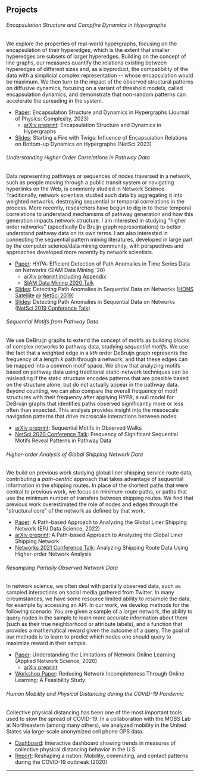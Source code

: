 
## <a name="projects"></a>  Projects

###### Encapsulation Structure and Campfire Dynamics in Hypergraphs
We explore the properties of real-world hypergraphs, focusing on the encapsulation of their hyperedges, which is the extent that smaller hyperedges are subsets of larger hyperedges. Building on the concept of line graphs, our measures quantify the relations existing between hyperedges of different sizes and, as a byproduct, the compatibility of the data with a simplicial complex representation -- whose encapsulation would be maximum. We then turn to the impact of the observed structural patterns on diffusive dynamics, focusing on a variant of threshold models, called encapsulation dynamics, and demonstrate that non-random patterns can accelerate the spreading in the system. 

* [Paper](https://iopscience.iop.org/article/10.1088/2632-072X/ad0b39): Encapsulation Structure and Dynamics in Hypergraphs (Journal of Physics: Complexity, 2023)
    * [arXiv preprint](https://arxiv.org/abs/2307.04613): Encapsulation Structure and Dynamics in Hypergraphs
* [Slides](img/9A_LaRock.pdf): Starting a Fire with Twigs: Influence of Encapsulation Relations on Bottom-up Dynamics on Hypergraphs (NetSci 2023)

###### Understanding Higher Order Correlations in Pathway Data
Data representing pathways or sequences of nodes traversed in a network, such as people moving through a public transit system or navigating hyperlinks on the Web, is commonly studied in Network Science. Traditionally, network scientists studied such data by aggregating it into weighted networks, destroying sequential or temporal correlations in the process. More recently, researchers have begun to dig in to these temporal correlations to understand mechanisms of pathway generation and how this generation impacts network structure. I am interested in studying "higher order networks" (specifically De Bruijn graph representations) to better understand pathway data on its own terms. I am also interested in connecting the sequential pattern mining literatures, developed in large part by the computer science/data mining community, with perspectives and approaches developed more recently by network scientists.

* [Paper](https://epubs.siam.org/doi/abs/10.1137/1.9781611976236.52): HYPA: Efficient Detection of Path Anomalies in Time Series Data on Networks (SIAM Data Mining '20)
	* [arXiv preprint including Appendix](https://arxiv.org/abs/1905.10580)
	* [SIAM Data Mining 2020 Talk](https://www.dropbox.com/s/3nmwqfua2tojn0e/LaRock_HYPA_SDM21.mp4?dl=0)
* [Slides](img/NetSci_HONS_2019.pdf): Detecting Path Anomalies in Sequential Data on Networks ([HONS Satellite](https://uzhdag.github.io/hons_web/) @ [NetSci 2019](http://netsci2019.net/))
* [Slides](img/NetSci_conf_2019.pdf): Detecting Path Anomalies in Sequential Data on Networks ([NetSci 2019 Conference Talk](http://netsci2019.net/))


###### Sequential Motifs from Pathway Data
We use DeBruijn graphs to extend the concept of motifs as building blocks of complex networks to pathway data, studying _sequential motifs_. We use the fact that a weighted edge in a _kth_ order DeBruijn graph represents the frequency of a length _k_ path through a network, and that these edges can be mapped into a common motif space. We show that analyzing motifs based on pathway data using traditional static-network techniques can be misleading if the static structure encodes patterns that are possible based on the structure alone, but do not actually appear in the pathway data. Beyond counting, we can also compare the overall frequency of motif structures with their frequency after applying HYPA, a null model for DeBruijn graphs that identifies paths observed significantly more or less often than expected. This analysis provides insight into the mesoscale navigation patterns that drive microscale interactions between nodes.

* [arXiv preprint](https://arxiv.org/abs/2112.05642): Sequential Motifs in Observed Walks
* [NetSci 2020 Conference Talk](https://www.dropbox.com/s/8bcx75d37l87shu/netsci_2020_larock_final.mov?dl=0): Frequency of Significant Sequential Motifs Reveal Patterns in Pathway Data 

###### Higher-order Analysis of Global Shipping Network Data
We build on previous work studying global liner shipping service route data, contributing a _path-centric_ approach that takes advantage of sequential information in the shipping routes. In place of the shortest paths that were central to previous work, we focus on _minimum-route_ paths, or paths that use the minimum number of transfers between shipping routes. We find that previous work overestimated the role of nodes and edges through the "structural core" of the network as defined by that work.

* [Paper](https://doi.org/10.1140/epjds/s13688-022-00331-z): A Path-based Approach to Analyzing the Global Liner Shipping Network (EPJ Data Science, 2022)
* [arXiv preprint](https://arxiv.org/abs/2110.11925): A Path-based Approach to Analyzing the Global Liner Shipping Network
* [Networks 2021 Conference Talk](https://www.dropbox.com/s/5saq5294gog9lkj/10217_LaRock.mp4?dl=0): Analyzing Shipping Route Data Using Higher-order Network Analysis

###### Resampling Partially Observed Network Data
In network science, we often deal with partially observed data, such as sampled interactions on social media gathered from Twitter. In many circumstances, we have some resource limited ability to resample the data, for example by accessing an API. In our work, we develop methods for the following scenario: You are given a sample of a larger network, the ability to query nodes in the sample to learn more accurate information about them (such as their true neighborhood or attribute labels), and a function that provides a mathematical reward given the outcome of a query. The goal of our methods is to learn to predict which nodes one should query to maximize reward in their sample.

* [Paper](https://appliednetsci.springeropen.com/articles/10.1007/s41109-020-00296-w): Understanding the Limitations of Network Online Learning (Applied Network Science, 2020)
	* [arXiv preprint](https://arxiv.org/abs/2001.07607)
* [Workshop Paper](http://www.mlgworkshop.org/2018/papers/MLG2018_paper_40.pdf): Reducing Network Incompleteness Through Online Learning: A Feasibility Study 


###### Human Mobility and Physical Distancing during the COVID-19 Pandemic
Collective physical distancing has been one of the most important tools used to slow the spread of COVID-19. In a collaboration with the MOBS Lab at Northeastern (among many others), we analyzed mobility in the United States via large-scale anonymized cell phone GPS data.

* [Dashboard](https://covid19.gleamproject.org/mobility): Interactive dashboard showing trends in measures of collective physical distancing behavior in the U.S.
* [Report](https://www.mobs-lab.org/uploads/6/7/8/7/6787877/covid19mobility_report2.pdf): Reshaping a nation: Mobility, commuting, and contact patterns during the COVID-19 outbreak (2020)

----

